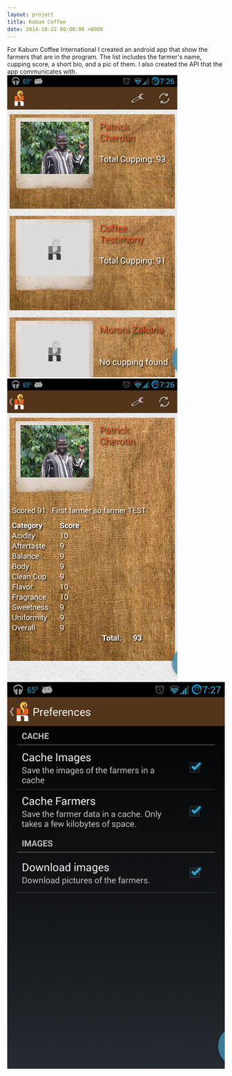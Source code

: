 ```yaml
---
layout: project
title: Kabum Coffee
date: 2014-10-22 00:00:00 +0000
---
```


For Kabum Coffee International I created an android app that show the farmers that are in the program. The list includes the farmer's name, cupping score, a short bio, and a pic of them. I also created the API that the app communicates with. <br />
<img src="/images/kabumMainScreen.png" /><br />
<img src="/images/kabumFarmerDetailScreen.png" /><br />
<img src="/images/kabumPrefsScreen.png" /><br />
